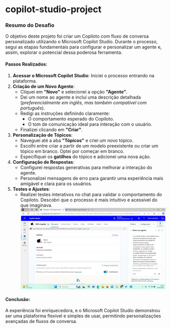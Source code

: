 # copilot-studio-project



### Resumo do Desafio

O objetivo deste projeto foi criar um Copiloto com fluxo de conversa personalizado utilizando o Microsoft Copilot Studio. Durante o processo, segui as etapas fundamentais para configurar e personalizar um agente e, assim, explorar o potencial dessa poderosa ferramenta.

#### Passos Realizados:
1. **Acessar o Microsoft Copilot Studio**: Iniciei o processo entrando na plataforma.
2. **Criação de um Novo Agente**:
   - Cliquei em **"Novo"** e selecionei a opção **"Agente"**.
   - Dei um nome ao agente e incluí uma descrição detalhada (*preferencialmente em inglês, mas também compatível com português*).
   - Redigi as instruções definindo claramente:
     - O comportamento esperado do Copiloto.
     - O tom de comunicação ideal para interação com o usuário.
   - Finalizei clicando em **"Criar"**.
3. **Personalização de Tópicos**:
   - Naveguei até a aba **"Tópicos"** e criei um novo tópico.
   - Escolhi entre criar a partir de um modelo preexistente ou criar um tópico em branco. Optei por começar em branco.
   - Especifiquei os **gatilhos** do tópico e adicionei uma nova ação.
4. **Configuração de Respostas**:
   - Configurei respostas generativas para melhorar a interação do agente.
   - Personalizei mensagens de erro para garantir uma experiência mais amigável e clara para os usuários.
5. **Testes e Ajustes**:
   - Realizei testes interativos no chat para validar o comportamento do Copiloto. Descobri que o processo é mais intuitivo e acessível do que imaginava.
     ![Teste com o chat criado em branco](teste_copilo_embranco.jpg)

     

#### Conclusão:
A experiência foi enriquecedora, e o Microsoft Copilot Studio demonstrou ser uma plataforma flexível e simples de usar, permitindo personalizações avançadas de fluxos de conversa.




